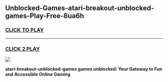 
## Unblocked-Games-atari-breakout-unblocked-games-Play-Free-8ua6h
<h3>
<a href="https://premium76.site?title=atari-breakout-unblocked-games&ref=10A">CLICK TO PLAY</a></h3>
<hr>

<h3>
<a href="https://premium76.site?title=atari-breakout-unblocked-games&ref=10A">CLICK 2 PLAY</a>
  
</h3>

<a href="https://premium76.site?title=atari-breakout-unblocked-games&ref=10A"><img src="https://clearcache.store/games.png"></a>


**atari-breakout-unblocked-games games unblocked: Your Gateway to Fun and Accessible Online Gaming**
